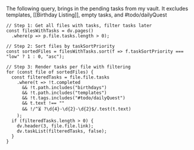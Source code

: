The following query, brings in the pending tasks from my vault. It excludes templates, [[Birthday Listing]], empty tasks, and #todo/dailyQuest

```dataviewjs
// Step 1: Get all files with tasks, filter tasks later
const filesWithTasks = dv.pages()
  .where(p => p.file.tasks.length > 0);

// Step 2: Sort files by taskSortPriority
const sortedFiles = filesWithTasks.sort(f => f.taskSortPriority === "low" ? 1 : 0, "asc");

// Step 3: Render tasks per file with filtering
for (const file of sortedFiles) {
  const filteredTasks = file.file.tasks
    .where(t => !t.completed
      && !t.path.includes("birthdays")
      && !t.path.includes("templates")
      && !t.tags.includes("#todo/dailyQuest")
      && t.text !== ""
	  && !/^⏳ ?\d{4}-\d{2}-\d{2}$/.test(t.text)
    ); 
  if (filteredTasks.length > 0) {
    dv.header(3, file.file.link);
    dv.taskList(filteredTasks, false);
  }
}
```
